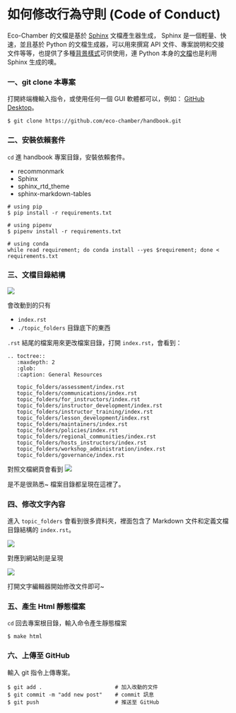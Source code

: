 # 如何修改行為守則 (Code of Conduct)

Eco-Chamber 的文檔是基於 [Sphinx](http://www.sphinx-doc.org/en/master/) 文檔產生器生成， Sphinx 是一個輕量、快速，並且基於 Python 的文檔生成器，可以用來撰寫 API 文件、專案說明和交接文件等等，也提供了多種[背景樣式](http://www.sphinx-doc.org/en/stable/theming.html)可供使用，連 Python 本身的[文檔](https://docs.python.org/3/)也是利用 Sphinx 生成的噢。


### 一、git clone 本專案

打開終端機輸入指令，或使用任何一個 GUI 軟體都可以，例如： [GitHub Desktop](https://desktop.github.com/)。

```shell
$ git clone https://github.com/eco-chamber/handbook.git
```

### 二、安裝依賴套件

`cd` 進 handbook 專案目錄，安裝依賴套件。

- recommonmark
- Sphinx
- sphinx_rtd_theme
- sphinx-markdown-tables

```shell
# using pip
$ pip install -r requirements.txt

# using pipenv
$ pipenv install -r requirements.txt

# using conda
while read requirement; do conda install --yes $requirement; done < requirements.txt
```

### 三、文檔目錄結構

![](https://i.imgur.com/UGrCf5s.png)

會改動到的只有 
- `index.rst`
- `./topic_folders` 目錄底下的東西

`.rst` 結尾的檔案用來更改檔案目錄，打開 `index.rst`，會看到：

```
.. toctree::
   :maxdepth: 2   
   :glob:
   :caption: General Resources

   topic_folders/assessment/index.rst
   topic_folders/communications/index.rst
   topic_folders/for_instructors/index.rst
   topic_folders/instructor_development/index.rst
   topic_folders/instructor_training/index.rst
   topic_folders/lesson_development/index.rst
   topic_folders/maintainers/index.rst
   topic_folders/policies/index.rst
   topic_folders/regional_communities/index.rst
   topic_folders/hosts_instructors/index.rst
   topic_folders/workshop_administration/index.rst
   topic_folders/governance/index.rst
```

對照文檔網頁會看到
![](https://i.imgur.com/4cFJbBQ.png)

是不是很熟悉~ 檔案目錄都呈現在這裡了。

### 四、修改文字內容

進入 `topic_folders` 會看到很多資料夾，裡面包含了 Markdown 文件和定義文檔目錄結構的 `index.rst`。

![](https://i.imgur.com/KGtTafh.png)

對應到網站則是呈現

![](https://i.imgur.com/DMgGFkH.png)

打開文字編輯器開始修改文件即可~

### 五、產生 Html 靜態檔案

`cd` 回去專案根目錄，輸入命令產生靜態檔案

```shell
$ make html
```

### 六、上傳至 GitHub

輸入 git 指令上傳專案。

```shell
$ git add .                       # 加入改動的文件
$ git commit -m "add new post"    # commit 訊息
$ git push                        # 推送至 GitHub
```